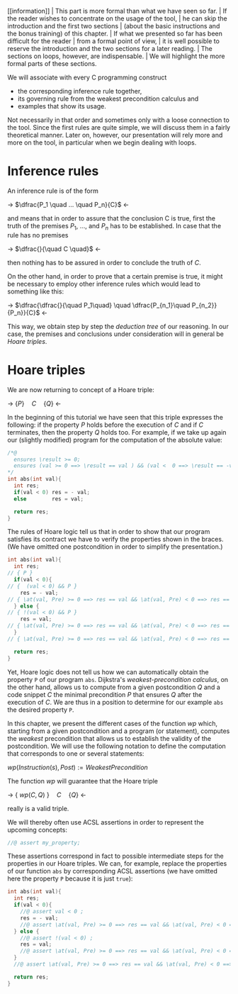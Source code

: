 [[information]]
| This part is more formal than what we have seen so far.
| If the reader wishes to concentrate on the usage of the tool,
| he can skip the introduction and the first two sections
| (about the basic instructions and the bonus training) of this chapter.
| If what we presented so far has been difficult for the reader
| from a formal point of view,
| it is well possible to reserve the introduction and the two sections for a later reading.
| The sections on loops, however, are indispensable.
| We will highlight the more formal parts of these sections.

We will associate with every C programming construct

- the corresponding inference rule together,
- its governing rule from the weakest precondition calculus and
- examples that show its usage.

Not necessarily in that order and sometimes only with a loose connection to the
tool. Since the first rules are quite simple, we will discuss them in a fairly
theoretical manner.
Later on, however, our presentation will rely more and more on the tool,
in particular when we begin dealing with loops.

# Inference rules

An inference rule is of the form

-> $\dfrac{P_1 \quad ... \quad P_n}{C}$ <-

and means that in order to assure that the conclusion C is true, first the truth
of the premises $P_1$, ..., and $P_n$ has to be established.
In case that the rule has no premises

-> $\dfrac{}{\quad C \quad}$ <-

then nothing has to be assured in order to conclude the truth of $C$.

On the other hand, in order to prove that a certain premise is true, it might
be necessary to employ other inference rules which would lead to something
like this:

-> $\dfrac{\dfrac{}{\quad P_1\quad} \quad \dfrac{P_{n_1}\quad P_{n_2}}{P_n}}{C}$ <-

This way, we obtain step by step the *deduction tree* of our reasoning.
In our case, the premises and conclusions under consideration will in general be
*Hoare triples*.


# Hoare triples

We are now returning to concept of a Hoare triple:

-> $\{ P \}\quad  C\quad \{ Q \}$ <-

In the beginning of this tutorial we have seen that this triple expresses
the following: if the property $P$ holds before the execution of $C$ and
if $C$ terminates, then the property $Q$ holds too.
For example, if we take up again our (slightly modified) program for the
computation of the absolute value:

```c
/*@
  ensures \result >= 0;
  ensures (val >= 0 ==> \result == val ) && (val <  0 ==> \result == -val);
*/
int abs(int val){
  int res;
  if(val < 0) res = - val;
  else        res = val;

  return res;
}
```

The rules of Hoare logic tell us that in order to show that our program
satisfies its contract we have to verify the properties shown in the braces.
(We have omitted one postcondition in order to simplify the presentation.)


```c
int abs(int val){
  int res;
// { P }
  if(val < 0){
// {  (val < 0) && P }
    res = - val;
// { \at(val, Pre) >= 0 ==> res == val && \at(val, Pre) < 0 ==> res == -val }
  } else {
// { !(val < 0) && P }
    res = val;
// { \at(val, Pre) >= 0 ==> res == val && \at(val, Pre) < 0 ==> res == -val }
  }
// { \at(val, Pre) >= 0 ==> res == val && \at(val, Pre) < 0 ==> res == -val }

  return res;
}
```

Yet, Hoare logic does not tell us how we can automatically obtain the property
`P` of our program `abs`.
Dijkstra's *weakest-precondition calculus*, on the other hand, allows us
to compute from a given postcondition $Q$ and a code snippet $C$ the
minimal precondition $P$ that ensures $Q$ after the execution of $C$.
We are thus in a position to determine for our example `abs` the desired
property `P`.

In this chapter, we present the different cases of the function $wp$ which,
starting from a given postcondition and a program (or statement),
computes the *weakest* precondition that allows us to establish the validity
of the postcondition.
We will use the following notation to define the computation that corresponds
to one or several statements:

$wp(Instruction(s), Post) := WeakestPrecondition$

The function $wp$ will guarantee that the Hoare triple

-> $\{\ wp(C,Q)\ \}\quad C\quad \{ Q \}$ <-

really is a valid triple.

We will thereby often use ACSL assertions in order to represent the upcoming
concepts:

```c
//@ assert my_property;
```

These assertions correspond in fact to possible intermediate steps for the
properties in our Hoare triples.
We can, for example, replace the properties of our function `abs`
by corresponding ACSL assertions (we have omitted here the property `P`
because it is just `true`):

```c
int abs(int val){
  int res;
  if(val < 0){
    //@ assert val < 0 ;
    res = - val;
    //@ assert \at(val, Pre) >= 0 ==> res == val && \at(val, Pre) < 0 ==> res == -val ;
  } else {
    //@ assert !(val < 0) ;
    res = val;
    //@ assert \at(val, Pre) >= 0 ==> res == val && \at(val, Pre) < 0 ==> res == -val ;
  }
  //@ assert \at(val, Pre) >= 0 ==> res == val && \at(val, Pre) < 0 ==> res == -val ;

  return res;
}
```

